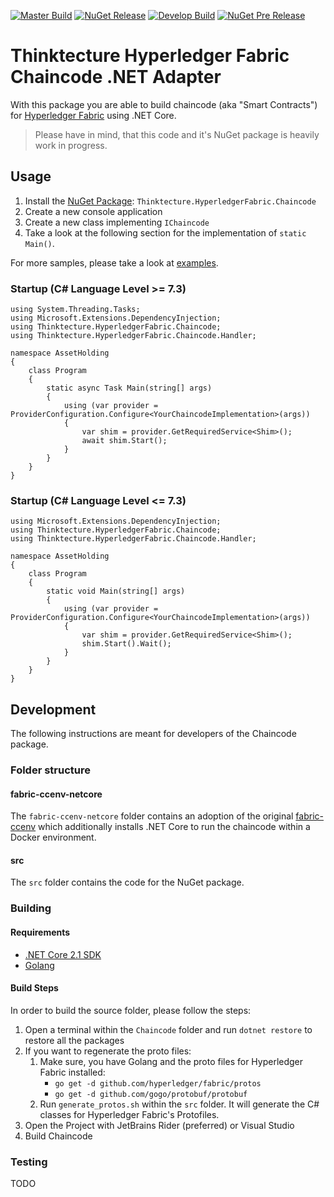 
[![Master Build](https://img.shields.io/travis/thinktecture/fabric-chaincode-netcore.svg?label=master)](https://travis-ci.org/thinktecture/fabric-chaincode-netcore)
[![NuGet Release](https://img.shields.io/nuget/v/Thinktecture.HyperledgerFabric.Chaincode.svg?label=nuget%20release)](https://www.nuget.org/packages/Thinktecture.HyperledgerFabric.Chaincode/)
[![Develop Build](https://img.shields.io/travis/thinktecture/fabric-chaincode-netcore/develop.svg?label=develop)](https://travis-ci.org/thinktecture/fabric-chaincode-netcore)
[![NuGet Pre Release](https://img.shields.io/nuget/vpre/Thinktecture.HyperledgerFabric.Chaincode.svg?label=nuget%20pre-release)](https://www.nuget.org/packages/Thinktecture.HyperledgerFabric.Chaincode/)


# Thinktecture Hyperledger Fabric Chaincode .NET Adapter

With this package you are able to build chaincode (aka "Smart Contracts") for [Hyperledger Fabric](https://hyperledger.org/projects/fabric) using .NET Core. 

> Please have in mind, that this code and it's NuGet package is heavily work in progress.

## Usage

1. Install the [NuGet Package](https://www.nuget.org/packages/Thinktecture.HyperledgerFabric.Chaincode): `Thinktecture.HyperledgerFabric.Chaincode` 
2. Create a new console application 
3. Create a new class implementing `IChaincode`
4. Take a look at the following section for the implementation of `static Main()`.

For more samples, please take a look at [examples](examples).

### Startup (C# Language Level >= 7.3)

```
using System.Threading.Tasks;
using Microsoft.Extensions.DependencyInjection;
using Thinktecture.HyperledgerFabric.Chaincode;
using Thinktecture.HyperledgerFabric.Chaincode.Handler;

namespace AssetHolding
{
    class Program
    {
        static async Task Main(string[] args)
        {
            using (var provider = ProviderConfiguration.Configure<YourChaincodeImplementation>(args))
            {
                var shim = provider.GetRequiredService<Shim>();
                await shim.Start();
            }
        }
    }
}
```

### Startup (C# Language Level <= 7.3)

```
using Microsoft.Extensions.DependencyInjection;
using Thinktecture.HyperledgerFabric.Chaincode;
using Thinktecture.HyperledgerFabric.Chaincode.Handler;

namespace AssetHolding
{
    class Program
    {
        static void Main(string[] args)
        {
            using (var provider = ProviderConfiguration.Configure<YourChaincodeImplementation>(args))
            {
                var shim = provider.GetRequiredService<Shim>();
                shim.Start().Wait();
            }
        }
    }
}  
```
 

## Development

The following instructions are meant for developers of the Chaincode package.

### Folder structure

#### fabric-ccenv-netcore

The `fabric-ccenv-netcore` folder contains an adoption of the original [fabric-ccenv](https://hub.docker.com/r/hyperledger/fabric-ccenv/) which additionally installs .NET Core to run the chaincode within a Docker environment.

#### src

The `src` folder contains the code for the NuGet package. 

### Building

#### Requirements

* [.NET Core 2.1 SDK](https://www.microsoft.com/net/download)
* [Golang](https://golang.org/dl/) 

#### Build Steps

In order to build the source folder, please follow the steps:

1. Open a terminal within the `Chaincode` folder and run `dotnet restore` to restore all the packages
2. If you want to regenerate the proto files:
	1. Make sure, you have Golang and the proto files for Hyperledger Fabric installed: 
		* `go get -d github.com/hyperledger/fabric/protos` 
		* `go get -d github.com/gogo/protobuf/protobuf` 
	2. Run `generate_protos.sh` within the `src` folder. It will generate the C# classes for Hyperledger Fabric's Protofiles.
4. Open the Project with JetBrains Rider (preferred) or Visual Studio
5. Build Chaincode

### Testing

TODO
